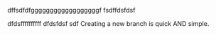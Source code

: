 dffsdfdfggggggggggggggggggf
fsdffdsfdsf


dfdsffffffffff
dfdsfdsf sdf
Creating a new branch is quick AND simple.

